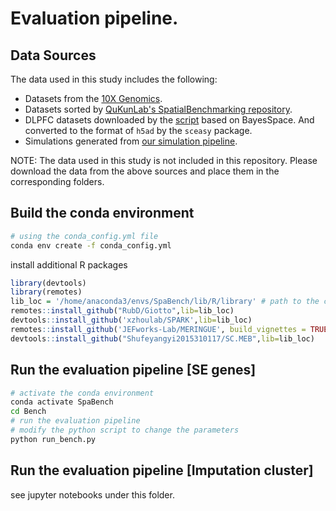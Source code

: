# Evaluation pipeline.

## Data Sources

The data used in this study includes the following:
- Datasets from the [10X Genomics](https://www.10xgenomics.com/resources/datasets).
- Datasets sorted by [QuKunLab's SpatialBenchmarking repository](https://github.com/QuKunLab/SpatialBenchmarking).
- DLPFC datasets downloaded by the [script](./Data/fetch_libd.R) based on BayesSpace. And converted to the format of `h5ad` by the `sceasy` package.
- Simulations generated from [our simulation pipeline](../data_Simulation_generate.ipynb).

NOTE: The data used in this study is not included in this repository. Please download the data from the above sources and place them in the corresponding folders.


## Build the conda environment

```bash
# using the conda_config.yml file
conda env create -f conda_config.yml
```

install additional R packages

```R
library(devtools)
library(remotes)
lib_loc = '/home/anaconda3/envs/SpaBench/lib/R/library' # path to the conda environment
remotes::install_github("RubD/Giotto",lib=lib_loc)
devtools::install_github('xzhoulab/SPARK',lib=lib_loc)
remotes::install_github('JEFworks-Lab/MERINGUE', build_vignettes = TRUE,lib=lib_loc)
devtools::install_github("Shufeyangyi2015310117/SC.MEB",lib=lib_loc)
```

## Run the evaluation pipeline [SE genes]

```bash
# activate the conda environment
conda activate SpaBench
cd Bench
# run the evaluation pipeline
# modify the python script to change the parameters
python run_bench.py
```
## Run the evaluation pipeline [Imputation cluster]

see jupyter notebooks under this folder.
